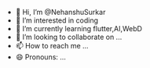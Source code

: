 - 👋 Hi, I’m @NehanshuSurkar
- 👀 I’m interested in coding
- 🌱 I’m currently learning flutter,AI,WebD
- 💞️ I’m looking to collaborate on ...
- 📫 How to reach me ...
- 😄 Pronouns: ...

<!---
NehanshuSurkar/NehanshuSurkar is a ✨ special ✨ repository because its `README.md` (this file) appears on your GitHub profile.
You can click the Preview link to take a look at your changes.
--->
